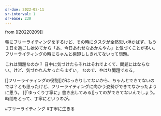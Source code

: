 ```yaml
---
sr-due: 2022-02-11
sr-interval: 1
sr-ease: 230
---
```


from [[20220209]]

朝にフリーライティングをするけど、その時にタスクが全然思い浮かばず、もう１日を過ごし始めてから「あ、今日あれせなあかんやん」と気づくことが多い。フリーライティングの時にちゃんと棚卸ししきれてないって問題。

これは問題なのか？
日中に気づけたらそれはそれでよくて、問題にはならない。けど、気づかれんかったらまずい。
なので、やはり問題である。

[[フリーライティングの役割]]がはっきりしてないから、ちゃんとできてないのでは？とも思ったけど、フリーライティングに向かう姿勢ができてなかったように思う。
[[「ゆっくり丁寧に」書き出してみる]]ってのができてないんでしょう。時間をとって、丁寧にというのが。

#フリーライティング #丁寧に生きる 